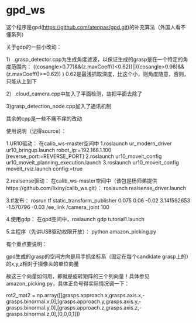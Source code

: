 # gpd_ws
这个程序是gpd(https://github.com/atenpas/gpd.git)的补充算法（外国人看不懂系列）

关于gdp的一些小改动：

1）.grasp_detector.cpp为生成角度滤波，以保证生成的grasp是在一个特定的角度范围内：
((cosangle>0.77)&&(z.maxCoeff()<0.62))||((cosangle>0.98)&&(z.maxCoeff()>=0.62))    ) 
0.62是最浅抓取深度，比这个小，则角度随意，否则，只能从上到下

2）.cloud_camera.cpp中加入了平面检测，故把平面去除了

3)grasp_detection_node.cpp加入了通讯机制

其余的cpp是一些不痛不痒的改动


使用说明（记得source）：

1.UR10驱动：
	在calib_ws-master空间中
	1.roslaunch ur_modern_driver ur10_bringup.launch robot_ip:=192.168.1.100 [reverse_port:=REVERSE_PORT]
	2.roslaunch ur10_moveit_config ur10_moveit_planning_execution.launch
	3.roslaunch ur10_moveit_config moveit_rviz.launch config:=true

2.realsense驱动：
在calib_ws-master空间中（该包是杨师弟提供https://github.com/lixiny/calib_ws.git）：
	roslaunch realsense_driver.launch

3.tf发布：
rosrun tf static_transform_publisher 0.075 0.06 -0.02 3.141592653 -1.570796 -0.03 /ee_link /camera_joint 100

4.使用gdp：
在gpd空间中，roslaunch gdp tutorial1.launch

5.主程序（先讲USB驱动权限开放）：
python amazon_picking.py

有个重点要说明：

gpd生成的grasp的空间方向是用手抓坐标系（固定在每个candidate grasp上的）的x,y,z相对于摄像头的单位向量

故这三个向量如何用，即就是旋转矩阵的三个列向量！具体参见amazon_picking.py，具体正负号得实际情况调一下：

rot2_mat2    = np.array([[grasps.approach.x,grasps.axis.x,-grasps.binormal.x,0],[grasps.approach.y,grasps.axis.y,-grasps.binormal.y,0],[grasps.approach.z,grasps.axis.z,-grasps.binormal.z,0],[0,0,0,1]])
